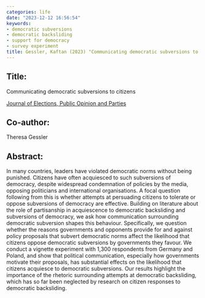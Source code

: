 ```yaml
---
categories: life
date: "2023-12-12 16:56:54"
keywords:
- democratic subversions
- democratic backsliding
- support for democracy
- survey experiment
title: Gessler, Kaftan (2023) "Communicating democratic subversions to citizens", JEPOP
---
```

  
## Title:
Communicating democratic subversions to citizens

[Journal of Elections, Public Opinion and Parties](https://www.tandfonline.com/doi/full/10.1080/17457289.2023.2282626)

## Co-author:
Theresa Gessler

## Abstract:

In many countries, leaders have violated democratic norms without being punished. Citizens have often acquiesced to such subversions of democracy, despite widespread condemnation of policies by the media, opposing politicians and international organisations. A focal question following from this is whether attempts at persuading citizens to tolerate or oppose subversions of democracy are effective. Building on literature about the role of partisanship in acquiescence to democratic backsliding and subversions of democracy, we ask how communication surrounding democratic subversion shapes this behaviour. Specifically, we question whether the reasons governments and opponents provide for and against policy proposals that subvert democratic norms affect the likelihood that citizens oppose democratic subversions by governments they favour. We conduct a vignette experiment with 1,300 respondents from Germany and Poland, and show that political communication, especially how governments motivate their proposals, has substantial effects on the likelihood that citizens acquiesce to democratic subversions. Our results highlight the importance of the rhetoric surrounding attempts at democratic backsliding, which has so far been neglected by research on citizen responses to democratic backsliding.